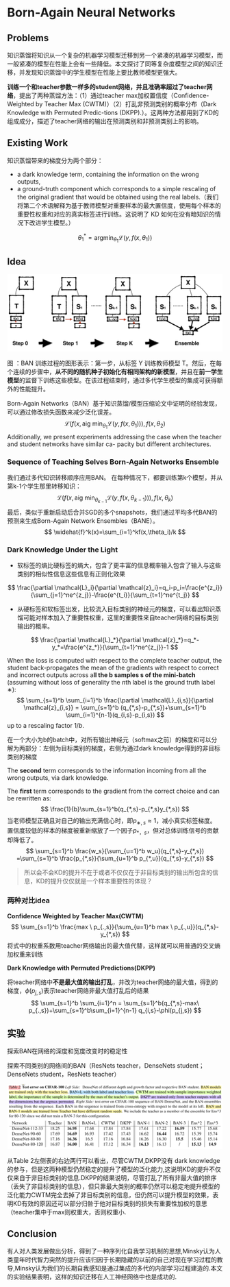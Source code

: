 # Born-Again Neural Networks

## Problems

知识蒸馏将知识从一个复杂的机器学习模型迁移到另一个紧凑的机器学习模型，而一般紧凑的模型在性能上会有一些降低。本文探讨了同等复杂度模型之间的知识迁移，并发现知识蒸馏中的学生模型在性能上要比教师模型更强大。

**训练一个和teacher参数一样多的student网络，并且准确率超过了teacher网络**，提出了两种蒸馏方法：（1）通过teacher max加权置信度（Confidence-Weighted by Teacher Max (CWTM)）（2）打乱非预测类别的概率分布（Dark Knowledge with Permuted Predic-tions (DKPP).）。这两种方法都用到了KD的组成成分，描述了teacher网络的输出在预测类别和非预测类别上的影响。

## Existing Work

知识蒸馏带来的梯度分为两个部分：

- a dark knowledge term, containing the information on the wrong outputs,
- a ground-truth component which corresponds to a simple rescaling of the original gradient that would be obtained using the real labels.（我们将第二个术语解释为基于教师模型对重要样本的最大置信度，使用每个样本的重要性权重和对应的真实标签进行训练。这说明了 KD 如何在没有暗知识的情况下改进学生模型。）

$$
\theta_1^* = \mathop{argmin}_{\theta_1} \mathcal{L}(y,f(x,\theta_1))
$$



## Idea

![BAN_structure](BAN_structure.PNG)

图 ：BAN 训练过程的图形表示：第一步，从标签 Y 训练教师模型 T。然后，在每个连续的步骤中，**从不同的随机种子初始化有相同架构的新模型**，并且在**前一学生模型**的监督下训练这些模型。在该过程结束时，通过多代学生模型的集成可获得额外的性能提升。

Born-Again Networks（BAN）基于知识蒸馏/模型压缩论文中证明的经验发现，可以通过修改损失函数来减少泛化误差。 
$$
\mathcal{L}(f(x,\mathop{aig \ min}_{\theta_1}\mathcal{L}(y,f(x,\theta_1))),f(x,\theta_2)
$$
Additionally, we present experiments addressing the case when the teacher and student networks have similar ca- pacity but different architectures.

### Sequence of Teaching Selves Born-Again Networks Ensemble

我们通过多代知识转移顺序应用BAN。 在每种情况下，都要训练第k个模型，并从第k-1个学生那里转移知识：
$$
\mathcal{L}(f(x,\mathop{aig \ min}_{\theta_{k-1}}\mathcal{L}(y,f(x,\theta_{k-1}))),f(x,\theta_k)
$$
最后，类似于重新启动后合并SGD的多个snapshots，我们通过平均多代BAN的预测来生成Born-Again Network Ensembles（BANE）。
$$
\widehat{f}^k(x)=\sum_{i=1}^kf(x,\theta_i)/k
$$

### Dark Knowledge Under the Light

- 软标签的熵比硬标签的熵大，包含了更丰富的信息概率输入包含了输入与这些类别的相似性信息这些信息有正则化效果

$$
\frac{\partial \mathcal{L}_i}{\partial \mathcal{z}_i}=q_i-p_i=\frac{e^{z_i}}{\sum_{j=1}^ne^{z_j}}-\frac{e^{t_i}}{\sum_{t=1}^ne^{t_j}}
$$

- 从硬标签和软标签出发，比较流入目标类别的神经元的梯度，可以看出知识蒸馏可能对样本加入了重要性权重，这里的重要性来自teacher网络的目标类别输出的概率。

$$
\frac{\partial \mathcal{L}_*}{\partial \mathcal{z}_*}=q_*-y_*=\frac{e^{z_*}}{\sum_{t=1}^ne^{z_j}}-1
$$

When the loss is computed with respect to the complete teacher output, the student back-propagates the mean of the gradients with respect to correct and incorrect outputs across a**ll the b samples s of the mini-batch** (assuming without loss of generality the $n$th label is the ground truth label $∗$):
$$
\sum_{s=1}^b \sum_{i=1}^b \frac{\partial \mathcal{L}_{i,s}}{\partial \mathcal{z}_{i,s}} = \sum_{s=1}^b (q_{*,s}-p_{*,s})+\sum_{s=1}^b \sum_{i=1}^{n-1}(q_{i,s}-p_{i,s})
$$
up to a rescaling factor $1/b$.

在一个大小为b的batch中，对所有输出神经元（softmax之前）的梯度和可以分解为两部分：左侧为目标类别的梯度，右侧为通过dark knowledge得到的非目标类别的梯度

The **second** term corresponds to the information incoming from all the wrong outputs, via dark knowledge.

The **first** term corresponds to the gradient from the correct choice and can be rewritten as:
$$
\frac{1}{b}\sum_{s=1}^b(q_{*,s}-p_{*,s}y_{*,s})
$$
当老师模型正确且对自己的输出充满信心时，即$p_{∗,s} \approx 1$，减小真实标签梯度。 置信度较低的样本的梯度被重新缩放了一个因子$p_{*，s}$，但对总体训练信号的贡献却降低了。
$$
\sum_{s=1}^b \frac{w_s}{\sum_{u=1}^b w_u}(q_{*,s}-y_{*,s}) =\sum_{s=1}^b \frac{p_{*,s}}{\sum_{u=1}^b p_{*,u}}(q_{*,s}-y_{*,s}) 
$$

>  所以会不会KD的提升不在于或者不仅仅在于非目标类别的输出所包含的信息，KD的提升仅仅就是一个样本重要性的体现？

### 两种对比idea

**Confidence Weighted by Teacher Max(CWTM)**
$$
\sum_{s=1}^b \frac{max \ p_{.,s}}{\sum_{u=1}^b max \ p_{.,u}}(q_{*,s}-y_{*,s})
$$
将式中的权重系数用teacher网络输出的最大值代替，这样就可以用普通的交叉熵加权重来训练

**Dark Knowledge with Permuted Predictions(DKPP)**

将teacher网络中**不是最大值的输出打乱**，并改为teacher网络的最大值，得到的梯度，$\phi(p_{j,s})$表示teacher网络非最大值打乱后的结果
$$
\sum_{s=1}^b \sum_{i=1}^n = \sum_{s=1}^b(q_{*,s}-max\ p_{.,s})+\sum_{s=1}^b\sum_{i=1}^{n-1} q_{i,s}-\phi(p_{j,s})
$$

## 实验

探索BAN在网络的深度和宽度改变时的稳定性

探索不同类别的网络间的BAN（ResNets teacher，DenseNets student；DenseNets student，ResNets teacher）

![BAN_Figure](BAN_Figure.PNG)

从Table 2左侧表的右边两行可以看出，尽管CWTM,DKPP没有 dark knowledge 的参与，但是这两种模型仍然稳定的提升了模型的泛化能力,这说明KD的提升不仅仅来自于非目标类别的信息.DKPP的结果说明，尽管打乱了所有非最大值的排序（丢失了非目标类别的信息），但只靠最大类别的概率仍然可以稳定地提升模型的泛化能力CWTM完全去掉了非目标类别的信息，但仍然可以提升模型的效果，表明KD有效的原因还可以部分归咎于他对目标类别的损失有重要性加权的意思（teacher集中于max则权重大，否则权重小.

## Conclusion

有人对人类发展做出分析，得到了一种序列化自我学习机制的思想,Minsky认为人类童年时代智力突然的提升应该归因于长期隐藏的以前的自己对现在学习过程的教导,Minsky认为我们的长期自我感知是通过集成的多代的内部学习过程建造的.本文的实验结果表明，这样的知识迁移在人工神经网络中也是成功的.